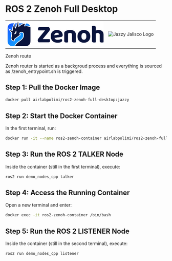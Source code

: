 # ROS 2 Zenoh Full Desktop

<table>
  <tr>
    <td style="text-align: center;">
      <img src="https://raw.githubusercontent.com/eclipse-zenoh/zenoh/master/zenoh-dragon.png" alt="Zenoh Logo" width="300">
    </td>
    <td style="text-align: center;">
      <img src="https://images.squarespace-cdn.com/content/v1/606d378755a86f589aa297b7/1717136168404-CV7O6LD1M56PNET8G161/JazzyJalisco_Final.png" alt="Jazzy Jalisco Logo" width="300">
    </td>
  </tr>
</table>

Zenoh route

Zenoh router is started as a backgroud process and everything is sourced as /zenoh_entrypoint.sh is triggered.

## Step 1: Pull the Docker Image
```bash
docker pull airlabpolimi/ros2-zenoh-full-desktop:jazzy
```

## Step 2: Start the Docker Container
In the first terminal, run:
```bash
docker run -it --name ros2-zenoh-container airlabpolimi/ros2-zenoh-full-desktop:jazzy
```

## Step 3: Run the ROS 2 TALKER Node
Inside the container (still in the first terminal), execute:
```bash
ros2 run demo_nodes_cpp talker
```

## Step 4: Access the Running Container
Open a new terminal and enter:
```bash
docker exec -it ros2-zenoh-container /bin/bash
```

## Step 5: Run the ROS 2 LISTENER Node
Inside the container (still in the second terminal), execute:
```bash
ros2 run demo_nodes_cpp listener
```

